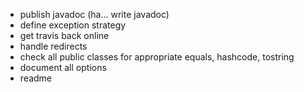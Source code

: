 * publish javadoc (ha... write javadoc)
* define exception strategy
* get travis back online
* handle redirects
* check all public classes for appropriate equals, hashcode, tostring
* document all options
* readme